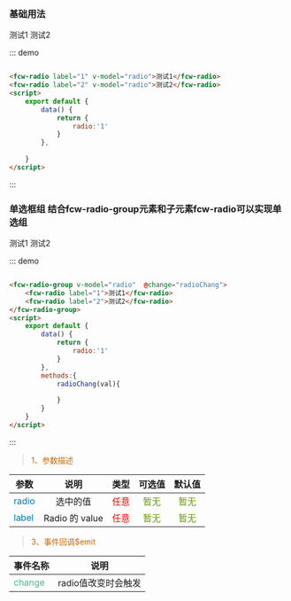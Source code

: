 ### 基础用法

<div class="demo-block">
    <fcw-radio label="1" v-model="radio">测试1</fcw-radio>
    <fcw-radio label="2" v-model="radio">测试2</fcw-radio>
    <script>
        export default {
            data() {
                return {
                    radio:'1'
                }
            },
            methods:{
                radioChang(val){
                    this.$message({
                        type:'success',
                        message:'操作成功！',
                        showClose:true,
                        onClose:(ev) =>{
                            console.log(ev)
                        }
                    })
                }
            }
        }
    </script>
</div>

::: demo

```html

<fcw-radio label="1" v-model="radio">测试1</fcw-radio>
<fcw-radio label="2" v-model="radio">测试2</fcw-radio>
<script>
    export default {
        data() {
            return {
                radio:'1'
            }
        },
        
    }
</script>

```
:::

### 单选框组 结合fcw-radio-group元素和子元素fcw-radio可以实现单选组
<div class="demo-block">
    <fcw-radio-group v-model="radio"  @change="radioChang">
        <fcw-radio label="1">测试1</fcw-radio>
        <fcw-radio label="2">测试2</fcw-radio>
    </fcw-radio-group>
</div>

::: demo

```html

<fcw-radio-group v-model="radio"  @change="radioChang">
    <fcw-radio label="1">测试1</fcw-radio>
    <fcw-radio label="2">测试2</fcw-radio>
</fcw-radio-group>
<script>
    export default {
        data() {
            return {
                radio:'1'
            }
        },
        methods:{
            radioChang(val){
                
            }
        }
    }
</script>

```
:::


> <font color=#CD6600>1、参数描述</font>

参数|说明|类型|可选值|默认值
---|:--:|---:|:--:|:--:|
<font color=#0077AA>radio</font> | 选中的值 | <font color=red>任意</font> | <font color=#669900>暂无</font> | <font color=#669900> 暂无 </font>
<font color=#0077AA>label</font> | Radio 的 value | <font color=red> 任意 </font> |  <font color=#669900>暂无</font>  | <font color=#669900>暂无</font>

> <font color=#CD6600>3、事件回调$emit</font>

事件名称|说明 |
-----|:--:|
<font color=#42b983>change</font> | radio值改变时会触发 
